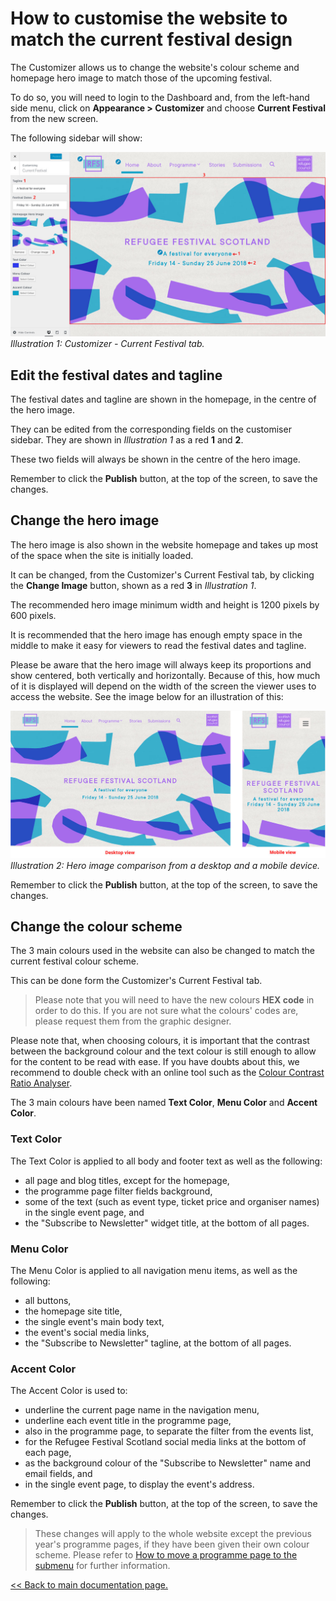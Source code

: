 # How to customise the website to match the current festival design

The Customizer allows us to change the website's colour scheme and homepage hero image to match those of the upcoming festival.

To do so, you will need to login to the Dashboard and, from the left-hand side menu, click on **Appearance > Customizer** and choose **Current Festival** from the new screen.

The following sidebar will show:

![Customizer - Current Festival tab](assets/customizer-current-festival.jpg)
*Illustration 1: Customizer - Current Festival tab.*

## Edit the festival dates and tagline

The festival dates and tagline are shown in the homepage, in the centre of the hero image.

They can be edited from the corresponding fields on the customiser sidebar. They are shown in *Illustration 1* as a red **1** and **2**.

These two fields will always be shown in the centre of the hero image.

Remember to click the **Publish** button, at the top of the screen, to save the changes.

## Change the hero image

The hero image is also shown in the website homepage and takes up most of the space when the site is initially loaded.

It can be changed, from the Customizer's Current Festival tab, by clicking the **Change Image** button, shown as a red **3** in *Illustration 1*.

The recommended hero image minimum width and height is 1200 pixels by 600 pixels.

It is recommended that the hero image has enough empty space in the middle to make it easy for viewers to read the festival dates and tagline.

Please be aware that the hero image will always keep its proportions and show centered, both vertically and horizontally. Because of this, how much of it is displayed will depend on the width of the screen the viewer uses to access the website. See the image below for an illustration of this:

![Desktop vs Mobile view](assets/desktop-vs-mobile-view.jpg)
*Illustration 2: Hero image comparison from a desktop and a mobile device.*

Remember to click the **Publish** button, at the top of the screen, to save the changes.

## Change the colour scheme

The 3 main colours used in the website can also be changed to match the current festival colour scheme.

This can be done form the Customizer's Current Festival tab.

> Please note that you will need to have the new colours **HEX code** in order to do this. If you are not sure what the colours' codes are, please request them from the graphic designer.

Please note that, when choosing colours, it is important that the contrast between the background colour and the text colour is still enough to allow for the content to be read with ease. If you have doubts about this, we recommend to double check with an online tool such as the [Colour Contrast Ratio Analyser](http://juicystudio.com/services/luminositycontrastratio.php).

The 3 main colours have been named **Text Color**, **Menu Color** and **Accent Color**.

### Text Color

The Text Color is applied to all body and footer text as well as the following:

* all page and blog titles, except for the homepage,
* the programme page filter fields background,
* some of the text (such as event type, ticket price and organiser names) in the single event page, and
* the "Subscribe to Newsletter" widget title, at the bottom of all pages.

### Menu Color

The Menu Color is applied to all navigation menu items, as well as the following:

* all buttons,
* the homepage site title,
* the single event's main body text,
* the event's social media links,
* the "Subscribe to Newsletter" tagline, at the bottom of all pages.

### Accent Color

The Accent Color is used to:

* underline the current page name in the navigation menu,
* underline each event title in the programme page,
* also in the programme page, to separate the filter from the events list,
* for the Refugee Festival Scotland social media links at the bottom of each page,
* as the background colour of the "Subscribe to Newsletter" name and email fields, and
* in the single event page, to display the event's address.

Remember to click the **Publish** button, at the top of the screen, to save the changes.

> These changes will apply to the whole website except the previous year's programme pages, if they have been given their own colour scheme. Please refer to [How to move a programme page to the submenu](archive-a-programme-page.md) for further information.


[<< Back to main documentation page.](README.MD)
